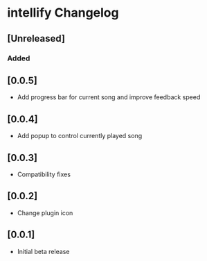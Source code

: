 <!-- Keep a Changelog guide -> https://keepachangelog.com -->

# intellify Changelog

## [Unreleased]
### Added

## [0.0.5]
- Add progress bar for current song and improve feedback speed

## [0.0.4]
- Add popup to control currently played song

## [0.0.3]
- Compatibility fixes

## [0.0.2]
- Change plugin icon

## [0.0.1]
- Initial beta release
